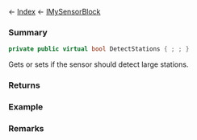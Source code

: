 ← [Index](Api-Index) ← [IMySensorBlock](Sandbox.ModAPI.Ingame.IMySensorBlock)

### Summary

```csharp
private public virtual bool DetectStations { ; ; }
```

Gets or sets if the sensor should detect large stations.

### Returns

### Example

### Remarks

